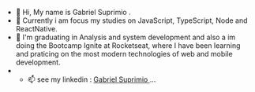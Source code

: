 - 👋 Hi, My name is Gabriel Suprimio .
- 👀 Currently i am focus my studies on JavaScript, TypeScript, Node and ReactNative.
- 🌱 I'm graduating in Analysis and system development and also a im doing the Bootcamp Ignite at Rocketseat, where I have been learning and praticing on the most modern technologies of web and mobile development.
- - 📫 see my linkedin : <a href="https://www.linkedin.com/in/gabriel-suprimio-748355147/"> Gabriel Suprimio <a/> ...

<!---
GabrielSup2/GabrielSup2 is a ✨ special ✨ repository because its `README.md` (this file) appears on your GitHub profile.
You can click the Preview link to take a look at your changes.
--->
